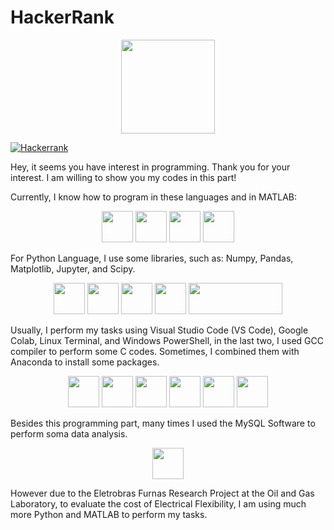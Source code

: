 # HackerRank 
<p align="center">
  <img src="https://github.com/duduliberato/HackerRank/assets/129089889/3c8e70e7-6c7a-4152-a8ed-3c30ea9934dc" height="150">
</p>

[![Hackerrank](https://img.shields.io/badge/-Hackerrank-2EC866?style=for-the-badge&logo=HackerRank&logoColor=white)](https://www.hackerrank.com/profile/eduardo_nogueir1)

Hey, it seems you have interest in programming. Thank you for your interest. I am willing to show you my codes in this part! 

Currently, I know how to program in these languages and in MATLAB:

<p align="center">
<img src="https://cdn.jsdelivr.net/gh/devicons/devicon@latest/icons/python/python-original-wordmark.svg" width="50" height="50"> <img src="https://cdn.jsdelivr.net/gh/devicons/devicon@latest/icons/c/c-original.svg" width="50" height="50"> <img src="https://cdn.jsdelivr.net/gh/devicons/devicon@latest/icons/cplusplus/cplusplus-original.svg" width="50" height="50">  <img src="https://cdn.jsdelivr.net/gh/devicons/devicon@latest/icons/matlab/matlab-original.svg" width="50" height="50">
</p>

For Python Language, I use some libraries, such as: Numpy, Pandas, Matplotlib, Jupyter, and Scipy.

<p align="center">
<img src="https://cdn.jsdelivr.net/gh/devicons/devicon@latest/icons/matplotlib/matplotlib-original.svg" width="50" height="50"> <img src="https://cdn.jsdelivr.net/gh/devicons/devicon@latest/icons/pandas/pandas-original-wordmark.svg" width="50" height="50"> <img src="https://cdn.jsdelivr.net/gh/devicons/devicon@latest/icons/numpy/numpy-original-wordmark.svg" width="50" height="50"> <img src="https://cdn.jsdelivr.net/gh/devicons/devicon@latest/icons/jupyter/jupyter-original-wordmark.svg" width="50" height="50"> <img src="https://img.shields.io/badge/SciPy-%230C55A5.svg?style=for-the-badge&logo=scipy&logoColor=%white" width="150" height="50">
</p>


Usually, I perform my tasks using Visual Studio Code (VS Code), Google Colab, Linux Terminal, and Windows PowerShell, in the last two, I used GCC compiler to perform some C codes. Sometimes, I combined them with Anaconda to install some packages.

<p align="center">
<img src="https://cdn.jsdelivr.net/gh/devicons/devicon@latest/icons/vscode/vscode-original.svg" width="50" height="50"> <img src="https://cdn.jsdelivr.net/gh/devicons/devicon@latest/icons/google/google-original.svg" width="50" height="50"> <img src="https://cdn.jsdelivr.net/gh/devicons/devicon@latest/icons/linux/linux-original.svg" width="50" height="50"> <img src="https://cdn.jsdelivr.net/gh/devicons/devicon@latest/icons/powershell/powershell-original.svg" width="50" height="50"> <img src="https://cdn.jsdelivr.net/gh/devicons/devicon@latest/icons/gcc/gcc-original.svg" width="50" height="50"> <img src="https://cdn.jsdelivr.net/gh/devicons/devicon@latest/icons/anaconda/anaconda-original.svg" width="50" height="50">
</p>

Besides this programming part, many times I used the MySQL Software to perform soma data analysis.

<p align="center">
<img src="https://cdn.jsdelivr.net/gh/devicons/devicon@latest/icons/mysql/mysql-original-wordmark.svg" width="50" height="50"> 
</p>         

However due to the Eletrobras Furnas Research Project at the Oil and Gas Laboratory, to evaluate the cost of Electrical Flexibility, I am using much more Python and MATLAB to perform my tasks.
